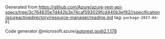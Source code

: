 Generated from https://github.com/Azure/azure-rest-api-specs/tree/3c764635e7d442b3e74caf593029fcd440b3ef82//specification/azureactivedirectory/resource-manager/readme.md tag: `package-2017-04-01`

Code generator @microsoft.azure/autorest.go@2.1.178


